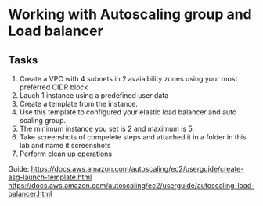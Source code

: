 # Working with Autoscaling group and Load balancer

## Tasks

1. Create a VPC with 4 subnets in 2 avaialbility zones using your most preferred CIDR block
2. Lauch 1 instance using a predefined user data
3. Create a template from the instance.
4. Use this template to configured your elastic load balancer and auto scaling group.
5. The minimum instance you set is 2 and maximum is 5.
6. Take screenshots of compelete steps and attached it in a folder in this lab and name it screenshots
7. Perform clean up operations


Guide:  https://docs.aws.amazon.com/autoscaling/ec2/userguide/create-asg-launch-template.html
https://docs.aws.amazon.com/autoscaling/ec2/userguide/autoscaling-load-balancer.html
